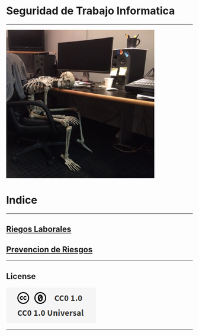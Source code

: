 # Seguridad de Trabajo Informatica



***

<img src="/1.jpg" alt="logo" width="400px"></img>


# Indice
***

## [Riegos Laborales](https://github.com/ciscoAnass/seguridad-trabajo-inform-tica/blob/main/Riesgos-laborales.md)
## [Prevencion de Riesgos](https://github.com/ciscoAnass/seguridad-trabajo-inform-tica/blob/main/prevencion-de-riesgos.md)



***
## License

![License](/license.png)

***
